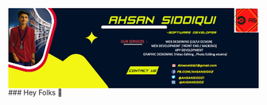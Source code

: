 <img align="center" src="https://github.com/Ahsansiddz/ahsansiddz/blob/8a874a8d0f70716032f0113e6609bf8515ef92f9/BANNER1.jpg"/>
### Hey Folks 👋 

<!--
**Ahsansiddz/ahsansiddz** is a ✨ _special_ ✨ repository because its `README.md` (this file) appears on your GitHub profile.

Here are some ideas to get you started:

- 🔭 I’m currently working on ...
- 🌱 I’m currently learning ...
- 👯 I’m looking to collaborate on ...
- 🤔 I’m looking for help with ...
- 💬 Ask me about ...
- 📫 How to reach me: ...
- 😄 Pronouns: ...
- ⚡ Fun fact: ...
-->
